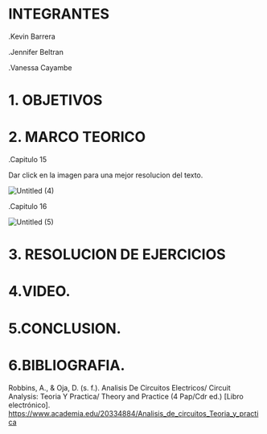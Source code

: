 # INTEGRANTES

.Kevin Barrera

.Jennifer Beltran

.Vanessa Cayambe

# 1. OBJETIVOS


# 2. MARCO TEORICO

.Capitulo 15

Dar click en la imagen para una mejor resolucion del texto.

![Untitled (4)](https://user-images.githubusercontent.com/84421020/131774226-f0d09fa6-b72a-4de2-855b-54e1ffcea8f4.jpg)


.Capitulo 16

![Untitled (5)](https://user-images.githubusercontent.com/84421020/131776923-631db3c4-d1fe-4719-b7be-c1723d023d20.jpg)



# 3. RESOLUCION DE EJERCICIOS



# 4.VIDEO.


# 5.CONCLUSION.






# 6.BIBLIOGRAFIA.
Robbins, A., & Oja, D. (s. f.). Analisis De Circuitos Electricos/ Circuit Analysis: Teoria Y Practica/ Theory and Practice (4 Pap/Cdr ed.) [Libro electrónico]. https://www.academia.edu/20334884/Analisis_de_circuitos_Teoria_y_practica
































